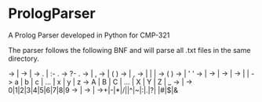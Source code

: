 # PrologParser
A Prolog Parser developed in Python for CMP-321

The parser follows the following BNF and will parse all .txt files in the same directory.

<program>           -> <clause-list> <query> | <query>
<clause-list>       -> <clause> | <clause> <clause-list>
<clause>            -> <predicate> . | <predicate> :- <predicate-list> .
<query>             -> ?- <predicate-list> .
<predicate-list>    -> <predicate> | <predicate> , <predicate-list>
<predicate>         -> <atom> | <atom> ( <term-list> )
<term-list>         -> <term> | <term> , <term-list>
<term>              -> <atom> | <variable> | <structure> | <numeral>
<structure>         -> <atom> ( <term-list> )
<atom>              -> <small-atom> | ' <string> '
<small-atom>        -> <lowercase-char> | <lowercase-char> <character-list>
<variable>          -> <uppercase-char> | <uppercase-char> <character-list>
<character-list>    -> <alphanumeric> | <alphanumeric> <character-list>
<alphanumeric>      -> <lowercase-char> | <uppercase-char> | <digit>
<lowercase-char>    -> a | b | c | ... | x | y | z
<uppercase-char>    -> A | B | C | ... | X | Y | Z | _
<numeral>           -> <digit> | <digit> <numeral>
<digit>             -> 0|1|2|3|4|5|6|7|8|9
<string>            -> <character> | <character> <string>
<character>         -> <alphanumeric> | <special>
<special>           ->+|-|*|/|\|^|~|:|.|?| |#|$|&
 
